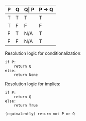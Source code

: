 
| P   | Q   | Q\| P | P → Q |
| --- | --- | ----- | ----- |
| T   | T   | T     | T     |
| T   | F   | F     | F     |
| F   | T   | N/A   | T     |
| F   | F   | N/A   | T     |
Resolution logic for conditionalization:

```
if P:
	return Q
else:
	return None
```

Resolution logic for implies:

```
if P:
	return Q
else:
	return True

(equivalently) return not P or Q
```
